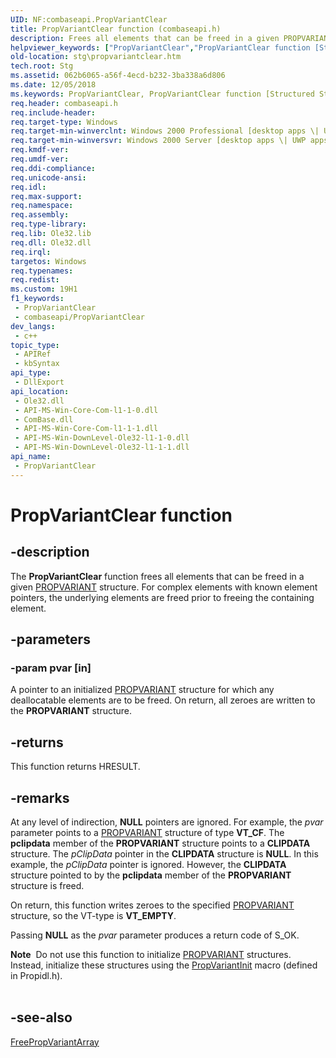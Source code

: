 ```yaml
---
UID: NF:combaseapi.PropVariantClear
title: PropVariantClear function (combaseapi.h)
description: Frees all elements that can be freed in a given PROPVARIANT structure.
helpviewer_keywords: ["PropVariantClear","PropVariantClear function [Structured Storage]","_stg_propvariantclear","combaseapi/PropVariantClear","stg.propvariantclear"]
old-location: stg\propvariantclear.htm
tech.root: Stg
ms.assetid: 062b6065-a56f-4ecd-b232-3ba338a6d806
ms.date: 12/05/2018
ms.keywords: PropVariantClear, PropVariantClear function [Structured Storage], _stg_propvariantclear, combaseapi/PropVariantClear, stg.propvariantclear
req.header: combaseapi.h
req.include-header: 
req.target-type: Windows
req.target-min-winverclnt: Windows 2000 Professional [desktop apps \| UWP apps]
req.target-min-winversvr: Windows 2000 Server [desktop apps \| UWP apps]
req.kmdf-ver: 
req.umdf-ver: 
req.ddi-compliance: 
req.unicode-ansi: 
req.idl: 
req.max-support: 
req.namespace: 
req.assembly: 
req.type-library: 
req.lib: Ole32.lib
req.dll: Ole32.dll
req.irql: 
targetos: Windows
req.typenames: 
req.redist: 
ms.custom: 19H1
f1_keywords:
 - PropVariantClear
 - combaseapi/PropVariantClear
dev_langs:
 - c++
topic_type:
 - APIRef
 - kbSyntax
api_type:
 - DllExport
api_location:
 - Ole32.dll
 - API-MS-Win-Core-Com-l1-1-0.dll
 - ComBase.dll
 - API-MS-Win-Core-Com-l1-1-1.dll
 - API-MS-Win-DownLevel-Ole32-l1-1-0.dll
 - API-MS-Win-DownLevel-Ole32-l1-1-1.dll
api_name:
 - PropVariantClear
---
```


# PropVariantClear function


## -description

The <b>PropVariantClear</b> function
			frees all elements that can be freed in a given 
<a href="https://docs.microsoft.com/windows/desktop/api/propidl/ns-propidl-propvariant">PROPVARIANT</a> structure.   For complex elements with known element pointers, the underlying elements are freed prior to freeing the containing element.

## -parameters

### -param pvar [in]

A pointer to an initialized 
<a href="https://docs.microsoft.com/windows/desktop/api/propidl/ns-propidl-propvariant">PROPVARIANT</a> structure for which any deallocatable elements are to be freed. On return, all zeroes are written to the 
<b>PROPVARIANT</b> structure.

## -returns

This function returns HRESULT.

## -remarks

At any level of indirection, <b>NULL</b> pointers are ignored. For example, the <i>pvar</i> parameter  points to a <a href="https://docs.microsoft.com/windows/desktop/api/propidl/ns-propidl-propvariant">PROPVARIANT</a> structure of type <b>VT_CF</b>. The  <b>pclipdata</b> member of the <b>PROPVARIANT</b> structure points to a <b>CLIPDATA</b> structure. The <i>pClipData</i> pointer in the <b>CLIPDATA</b> structure is  <b>NULL</b>.  In this example, the <i>pClipData</i> pointer is ignored.  However, the <b>CLIPDATA</b> structure pointed to by the <b>pclipdata</b> member of the <b>PROPVARIANT</b> structure is freed.

On return, this function writes zeroes to the specified 
<a href="https://docs.microsoft.com/windows/desktop/api/propidl/ns-propidl-propvariant">PROPVARIANT</a> structure, so the VT-type is <b>VT_EMPTY</b>.

Passing <b>NULL</b> as the <i>pvar</i> parameter produces a return code of S_OK.

<div class="alert"><b>Note</b>  Do not use this function to initialize 
<a href="https://docs.microsoft.com/windows/desktop/api/propidl/ns-propidl-propvariant">PROPVARIANT</a> structures. Instead, initialize these structures using the 
<a href="https://docs.microsoft.com/windows/desktop/api/propidl/nf-propidl-propvariantinit">PropVariantInit</a> macro (defined in Propidl.h).</div>
<div> </div>

## -see-also

<a href="https://docs.microsoft.com/windows/desktop/api/propidl/nf-propidl-freepropvariantarray">FreePropVariantArray</a>

